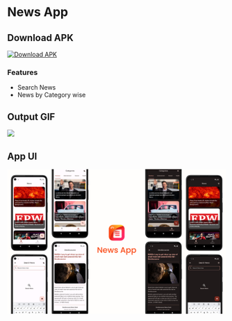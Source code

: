 # News App

## Download APK
[![Download APK](https://custom-icon-badges.herokuapp.com/badge/-Download-blue?style=for-the-badge&logo=download&logoColor=white "Download APK")](https://github.com/RomitKatrodiya/Astrology_App/raw/master/apk/news_app.apk)

### Features

<ul>
<li>Search News</li>
<li>News by Category wise</li>
</ul>

## Output GIF

<img src="https://github.com/RomitKatrodiya/Login_Mechanism_App/blob/master/screenshots/news.GIF" style=" height:400px; " data-target="animated-image.originalImage">

## App UI

![App UI](/screenshots/news.jpg)


